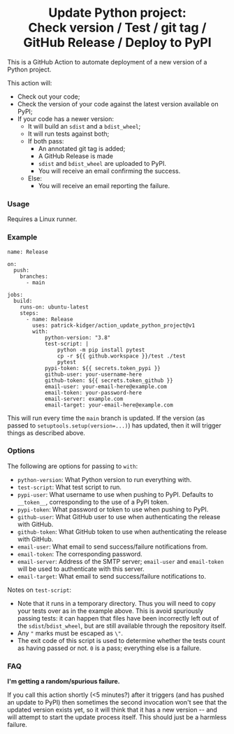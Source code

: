 <h1 align='center'>Update Python project:<br>Check version / Test / git tag / GitHub Release / Deploy to PyPI</h1>

This is a GitHub Action to automate deployment of a new version of a Python project.

This action will:
- Check out your code;
- Check the version of your code against the latest version available on PyPI;
- If your code has a newer version:
    - It will build an `sdist` and a `bdist_wheel`;
    - It will run tests against both;
    - If both pass:
        - An annotated git tag is added;
        - A GitHub Release is made
        - `sdist` and `bdist_wheel` are uploaded to PyPI.
        - You will receive an email confirming the success.
    - Else:
        - You will receive an email reporting the failure.

### Usage

Requires a Linux runner.

### Example

```
name: Release

on:
  push:
    branches:
      - main

jobs:
  build:
    runs-on: ubuntu-latest
    steps:
      - name: Release
        uses: patrick-kidger/action_update_python_project@v1
        with:
            python-version: "3.8"
            test-script: |
                python -m pip install pytest
                cp -r ${{ github.workspace }}/test ./test
                pytest
            pypi-token: ${{ secrets.token_pypi }}
            github-user: your-username-here
            github-token: ${{ secrets.token_github }}
            email-user: your-email-here@example.com
            email-token: your-password-here
            email-server: example.com
            email-target: your-email-here@example.com
```

This will run every time the `main` branch is updated. If the version (as passed to `setuptools.setup(version=...)`) has updated, then it will trigger things as described above.

### Options

The following are options for passing to `with`:

- `python-version`: What Python version to run everything with.
- `test-script`: What test script to run.
- `pypi-user`: What username to use when pushing to PyPI. Defaults to `__token__`, corresponding to the use of a PyPI token.
- `pypi-token`: What password or token to use when pushing to PyPI.
- `github-user`: What GitHub user to use when authenticating the release with GitHub.
- `github-token`: What GitHub token to use when authenticating the release with GitHub.
- `email-user`: What email to send success/failure notifications from.
- `email-token`: The corresponding password.
- `email-server`: Address of the SMTP server; `email-user` and `email-token` will be used to authenticate with this server.
- `email-target`: What email to send success/failure notifications to.

Notes on `test-script`:

- Note that it runs in a temporary directory. Thus you will need to copy your tests over as in the example above. This is avoid spuriously passing tests: it can happen that files have been incorrectly left out of the `sdist`/`bdist_wheel`, but are still available through the repository itself.
- Any `"` marks must be escaped as `\"`.
- The exit code of this script is used to determine whether the tests count as having passed or not. `0` is a pass; everything else is a failure.

### FAQ

**I'm getting a random/spurious failure.**

If you call this action shortly (<5 minutes?) after it triggers (and has pushed an update to PyPI) then sometimes the second invocation won't see that the updated version exists yet, so it will think that it has a new version -- and will attempt to start the update process itself. This should just be a harmless failure.
